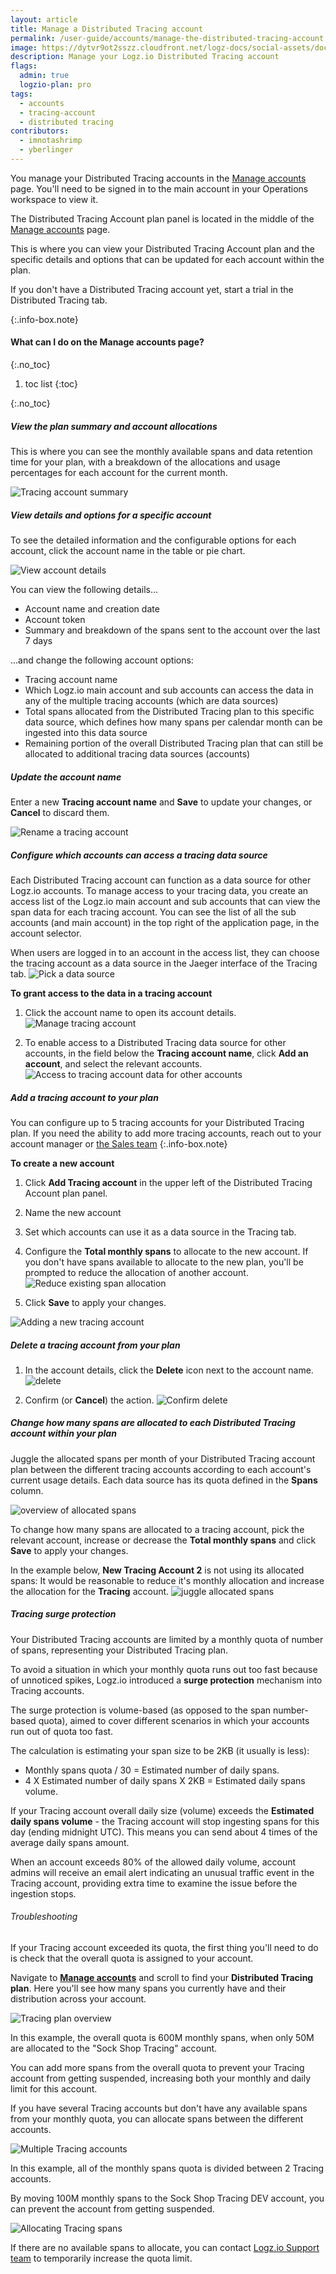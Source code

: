 ```yaml
---
layout: article
title: Manage a Distributed Tracing account
permalink: /user-guide/accounts/manage-the-distributed-tracing-account.html
image: https://dytvr9ot2sszz.cloudfront.net/logz-docs/social-assets/docs-social.jpg
description: Manage your Logz.io Distributed Tracing account
flags:
  admin: true
  logzio-plan: pro
tags:
  - accounts
  - tracing-account
  - distributed tracing
contributors:
  - imnotashrimp
  - yberlinger
---
```



You manage your Distributed Tracing accounts
in the [Manage accounts](https://app.logz.io/#/dashboard/settings/manage-accounts) page.
You'll need to be signed in to the main account in your Operations workspace to view it.

The Distributed Tracing Account plan panel is located in the middle of the [Manage accounts](https://app.logz.io/#/dashboard/settings/manage-accounts) page. 

This is where you can view your Distributed Tracing Account plan and the specific details and options that can be updated for each account within the plan.

If you don't have a Distributed Tracing account yet, start a trial in the Distributed Tracing tab.
<!-- reach out to your account manager or email [the Sales team](mailto:sales@logz.io).-->
{:.info-box.note}

#### What can I do on the Manage accounts page?
{:.no_toc}

1. toc list
{:toc}

{:.no_toc}

<div class="tasklist">

##### View the plan summary and account allocations

This is where you can see the monthly available spans and data retention time for your plan, with a breakdown of the allocations and usage percentages for each account for the current month. 

![Tracing account summary](https://dytvr9ot2sszz.cloudfront.net/logz-docs/accounts/seetracingaccounts1.png)

##### View details and options for a specific account

To see the detailed information and the configurable options for each account, click the account name in the table or pie chart. 

![View account details](https://dytvr9ot2sszz.cloudfront.net/logz-docs/accounts/seeaccount-details.png)

You can view the following details...

* Account name and creation date 
* Account token
* Summary and breakdown of the spans sent to the account over the last 7 days

...and change the following account options: 

* Tracing account name
* Which Logz.io main account and sub accounts can access the data in any of the multiple tracing accounts (which are data sources)
* Total spans allocated from the Distributed Tracing plan to this specific data source, which defines how many spans per calendar month can be ingested into this data source
* Remaining portion of the overall Distributed Tracing plan that can still be allocated to additional tracing data sources (accounts) 

##### Update the account name

Enter a new **Tracing account name** and **Save** to update your changes, or **Cancel** to discard them.

![Rename a tracing account](https://dytvr9ot2sszz.cloudfront.net/logz-docs/accounts/newtracingname.png)

##### Configure which accounts can access a tracing data source

Each Distributed Tracing account can function as a data source for other Logz.io accounts.
To manage access to your tracing data, you create an access list of the Logz.io main account and sub accounts that can view the span data for each tracing account. You can see the list of all the sub accounts (and main account) in the top right of the application page, in the account selector.

When users are logged in to an account in the access list,
they can choose the tracing account as a data source in the Jaeger interface of the Tracing tab.
![Pick a data source](https://dytvr9ot2sszz.cloudfront.net/logz-docs/distributed-tracing/tracing-data-source.gif)

**To grant access to the data in a tracing account**

  1. Click the account name to open its account details. 
  ![Manage tracing account](https://dytvr9ot2sszz.cloudfront.net/logz-docs/accounts/accounts-manage-tracing-subaccts4.png)


  2. To enable access to a Distributed Tracing data source for other accounts, in the field below the **Tracing account name**, click **Add an account**, and select the relevant accounts. 
  ![Access to tracing account data for other accounts](https://dytvr9ot2sszz.cloudfront.net/logz-docs/accounts/accounts-access-4tracing-subaccts3.gif)


##### Add a tracing account to your plan

You can configure up to 5 tracing accounts for your Distributed Tracing plan. If you need the ability to add more tracing accounts, reach out to your account manager or [the Sales team](mailto:sales@logz.io)
{:.info-box.note}

**To create a new account**

1. Click **Add Tracing account** in the upper left of the Distributed Tracing Account plan panel.
2. Name the new account
3. Set which accounts can use it as a data source in the Tracing tab. 
4. Configure the **Total monthly spans** to allocate to the new account. 
   If you don't have spans available to allocate to the new plan, you'll be prompted to reduce the allocation of another account.
   ![Reduce existing span allocation](https://dytvr9ot2sszz.cloudfront.net/logz-docs/accounts/reduce-allocation.png)

5. Click **Save** to apply your changes.

![Adding a new tracing account](https://dytvr9ot2sszz.cloudfront.net/logz-docs/accounts/add-new-tracingacct.gif)

##### Delete a tracing account from your plan
 
1. In the account details, click the **Delete** icon next to the account name.
  ![delete](https://dytvr9ot2sszz.cloudfront.net/logz-docs/accounts/delete-tracing1.png)   

2. Confirm (or **Cancel**) the action. 
  ![Confirm delete](https://dytvr9ot2sszz.cloudfront.net/logz-docs/accounts/confirm-delete-tracingacct2.png)


##### Change how many spans are allocated to each Distributed Tracing account within your plan

Juggle the allocated spans per month of your Distributed Tracing account plan between the different tracing accounts according to each account's current usage details. Each data source has its quota defined in the **Spans** column. 

![overview of allocated spans](https://dytvr9ot2sszz.cloudfront.net/logz-docs/accounts/spanscolumn.png)

To change how many spans are allocated to a tracing account, pick the relevant account, increase or decrease the **Total monthly spans** and click **Save** to apply your changes.

In the example below, **New Tracing Account 2**  is not using its allocated spans: It would be reasonable to reduce it's monthly allocation and increase the allocation for the **Tracing** account. 
![juggle allocated spans](https://dytvr9ot2sszz.cloudfront.net/logz-docs/accounts/shiftspans-betweenaccts2.png)

##### Tracing surge protection

Your Distributed Tracing accounts are limited by a monthly quota of number of spans, representing your Distributed Tracing plan. 

To avoid a situation in which your monthly quota runs out too fast because of unnoticed spikes, Logz.io introduced a **surge protection** mechanism into Tracing accounts.

The surge protection is volume-based (as opposed to the span number-based quota), aimed to cover different scenarios in which your accounts run out of quota too fast.

The calculation is estimating your span size to be 2KB (it usually is less):

* Monthly spans quota / 30 = Estimated number of daily spans.
* 4 X Estimated number of daily spans X 2KB = Estimated daily spans volume.

If your Tracing account overall daily size (volume) exceeds the **Estimated daily spans volume** - the Tracing account will stop ingesting spans for this day (ending midnight UTC). This means you can send about 4 times of the average daily spans amount.

When an account exceeds 80% of the allowed daily volume, account admins will receive an email alert indicating an unusual traffic event in the Tracing account, providing extra time to examine the issue before the ingestion stops.

###### Troubleshooting

If your Tracing account exceeded its quota, the first thing you'll need to do is check that the overall quota is assigned to your account.

Navigate to **[Manage accounts](https://app.logz.io/#/dashboard/settings/manage-accounts)** and scroll to find your **Distributed Tracing plan**. Here you'll see how many spans you currently have and their distribution across your account.

![Tracing plan overview](https://dytvr9ot2sszz.cloudfront.net/logz-docs/distributed-tracing/dt-account-plan.png)

In this example, the overall quota is 600M monthly spans, when only 50M are allocated to the "Sock Shop Tracing" account.

You can add more spans from the overall quota to prevent your Tracing account from getting suspended, increasing both your monthly and daily limit for this account.

If you have several Tracing accounts but don't have any available spans from your monthly quota, you can allocate spans between the different accounts.

![Multiple Tracing accounts](https://dytvr9ot2sszz.cloudfront.net/logz-docs/distributed-tracing/dt-account-plan.png)

In this example, all of the monthly spans quota is divided between 2 Tracing accounts. 

By moving 100M monthly spans to the Sock Shop Tracing DEV account, you can prevent the account from getting suspended.

![Allocating Tracing spans](https://dytvr9ot2sszz.cloudfront.net/logz-docs/distributed-tracing/dt-account-plan.png)

If there are no available spans to allocate, you can contact [Logz.io Support team](mailto:help@logz.io) to temporarily increase the quota limit.

</div>





